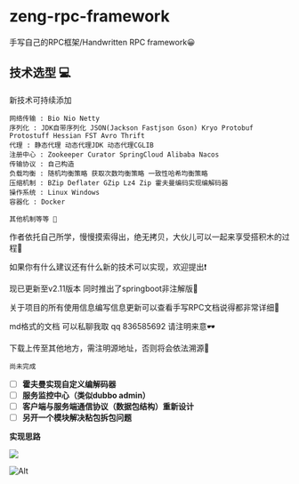 # zeng-rpc-framework
手写自己的RPC框架/Handwritten RPC framework😀

## 技术选型 💻
新技术可持续添加
````
网络传输 : Bio Nio Netty
序列化 : JDK自带序列化 JSON(Jackson Fastjson Gson) Kryo Protobuf Protostuff Hessian FST Avro Thrift 
代理 : 静态代理 动态代理JDK 动态代理CGLIB
注册中心 : Zookeeper Curator SpringCloud Alibaba Nacos
传输协议 : 自己构造
负载均衡 : 随机均衡策略 获取次数均衡策略 一致性哈希均衡策略
压缩机制 : BZip Deflater GZip Lz4 Zip 霍夫曼编码实现编解码器
操作系统 : Linux Windows
容器化 : Docker 

其他机制等等 💪
````

作者依托自己所学，慢慢摸索得出，绝无拷贝，大伙儿可以一起来享受搭积木的过程🏫

如果你有什么建议还有什么新的技术可以实现，欢迎提出❗

现已更新至v2.11版本 同时推出了springboot非注解版🎇

关于项目的所有使用信息编写信息更新可以查看手写RPC文档说得都非常详细🔫

md格式的文档 可以私聊我取 qq 836585692 请注明来意🕶

下载上传至其他地方，需注明源地址，否则将会依法溯源👮‍

`尚未完成`

- [ ] **霍夫曼实现自定义编解码器**
- [ ] **服务监控中心（类似dubbo admin）**
- [ ] **客户端与服务端通信协议（数据包结构）重新设计**
- [ ] **另开一个模块解决粘包拆包问题**

**实现思路**

![](https://github.com/Snailclimb/guide-rpc-framework/blob/master/images/rpc-architure-detail.png)




![Alt](https://repobeats.axiom.co/api/embed/b0617848a5c59a1495eb8a88550e9214cdc650b1.svg "Repobeats analytics image")
